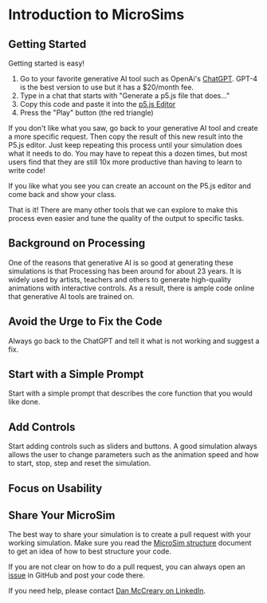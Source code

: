 # Introduction to MicroSims

## Getting Started

Getting started is easy!

1. Go to your favorite generative AI tool such as OpenAi's [ChatGPT](https://chat.openai.com/).  GPT-4 is the best version to use but it has a $20/month fee.
2. Type in a chat that starts with "Generate a p5.js file that does..."
3. Copy this code and paste it into the [p5.js Editor](https://editor.p5js.org/)
4. Press the "Play" button (the red triangle)

If you don't like what you saw, go back to your generative AI tool and create a more specific request.
Then copy the result of this new result into the P5.js editor.
Just keep repeating this process until your simulation does what it needs to do.
You may have to repeat this a dozen times, but most users find that they are still 10x more productive
than having to learn to write code!

If you like what you see you can create an account on the P5.js editor and come back and show your class.

That is it!  There are many other tools that we can explore to make this process even easier and tune
the quality of the output to specific tasks.

## Background on Processing

One of the reasons that generative AI is so good at generating these simulations is that Processing has been around for about 23 years.
It is widely used by artists, teachers and others to generate high-quality animations with interactive controls.  As a result, there
is ample code online that generative AI tools are trained on.

## Avoid the Urge to Fix the Code

Always go back to the ChatGPT and tell it what is not working and suggest a fix.

## Start with a Simple Prompt

Start with a simple prompt that describes the core function that you would like done.

## Add Controls

Start adding controls such as sliders and buttons.  A good simulation always allows the user to change parameters such as the animation speed and how to start, stop, step and reset the simulation.

## Focus on Usability

## Share Your MicroSim

The best way to share your simulation is to create a pull request with your working simulation.  Make sure you read the [MicroSim structure](./04-structure.md) document
to get an idea of how to best structure your code.

If you are not clear on how to do a pull request, you can always open an [issue](https://github.com/dmccreary/microsims/issues) in
GitHub and post your code there.

If you need help, please contact [Dan McCreary on LinkedIn](https://www.linkedin.com/in/danmccreary/).